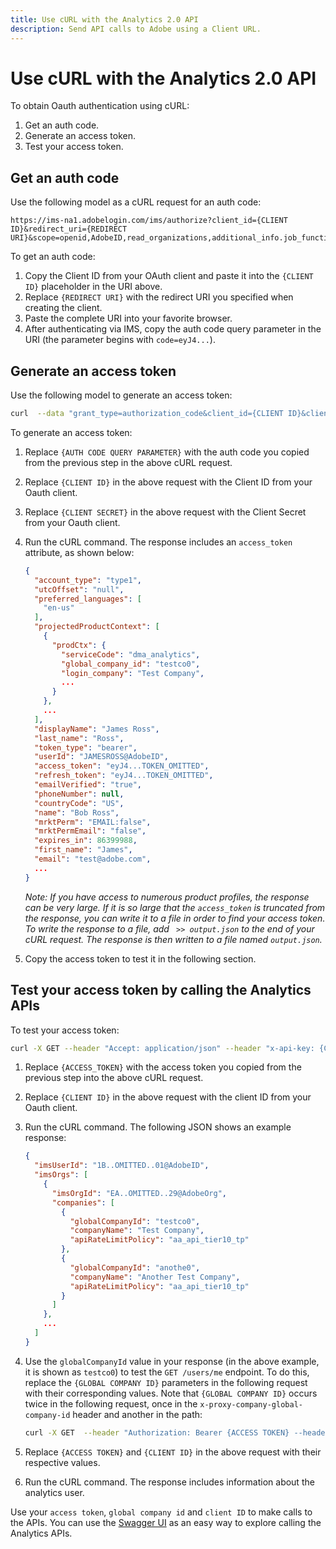 ```yaml
---
title: Use cURL with the Analytics 2.0 API
description: Send API calls to Adobe using a Client URL.
---
```


# Use cURL with the Analytics 2.0 API

To obtain Oauth authentication using cURL:

1. Get an auth code.
1. Generate an access token.
1. Test your access token.

## Get an auth code

Use the following model as a cURL request for an auth code: 

```
https://ims-na1.adobelogin.com/ims/authorize?client_id={CLIENT ID}&redirect_uri={REDIRECT URI}&scope=openid,AdobeID,read_organizations,additional_info.job_function,additional_info.projectedProductContext&response_type=code
```

To get an auth code:

1. Copy the Client ID from your OAuth client and paste it into the `{CLIENT ID}` placeholder in the URI above.
1. Replace `{REDIRECT URI}` with the redirect URI you specified when creating the client.
1. Paste the complete URI into your favorite browser.
1. After authenticating via IMS, copy the auth code query parameter in the URI (the parameter begins with `code=eyJ4...`).


## Generate an access token

Use the following model to generate an access token: 

```bash
curl  --data "grant_type=authorization_code&client_id={CLIENT ID}&client_secret={CLIENT SECRET}&code={AUTH CODE QUERY PARAMETER}" https://ims-na1.adobelogin.com/ims/token/v1
```

To generate an access token:

1. Replace `{AUTH CODE QUERY PARAMETER}` with the auth code you copied from the previous step in the above cURL request.
1. Replace `{CLIENT ID}` in the above request with the Client ID from your Oauth client.
1. Replace `{CLIENT SECRET}` in the above request with the Client Secret from your Oauth client.
1. Run the cURL command. The response includes an `access_token` attribute, as shown below:

   ```json
   {
     "account_type": "type1",
     "utcOffset": "null",
     "preferred_languages": [
       "en-us"
     ],
     "projectedProductContext": [
       {
         "prodCtx": {
           "serviceCode": "dma_analytics",
           "global_company_id": "testco0",
           "login_company": "Test Company",
           ...
         }
       },
       ...
     ],
     "displayName": "James Ross",
     "last_name": "Ross",
     "token_type": "bearer",
     "userId": "JAMESROSS@AdobeID",
     "access_token": "eyJ4...TOKEN_OMITTED",
     "refresh_token": "eyJ4...TOKEN_OMITTED",
     "emailVerified": "true",
     "phoneNumber": null,
     "countryCode": "US",
     "name": "Bob Ross",
     "mrktPerm": "EMAIL:false",
     "mrktPermEmail": "false",
     "expires_in": 86399988,
     "first_name": "James",
     "email": "test@adobe.com",
     ...
   }
   ```

   *Note: If you have access to numerous product profiles, the response can be very large. If it is so large that the `access_token` is truncated from the response, you can write it to a file in order to find your access token. To write the response to a file, add ` >> output.json` to the end of your cURL request. The response is then written to a file named `output.json`.*

1. Copy the access token to test it in the following section.


## Test your access token by calling the Analytics APIs

To test your access token:

```bash
curl -X GET --header "Accept: application/json" --header "x-api-key: {CLIENT ID}" --header "Authorization: Bearer {ACCESS_TOKEN}" "https://analytics.adobe.io/discovery/me"
```

1. Replace `{ACCESS_TOKEN}` with the access token you copied from the previous step into the above cURL request.
1. Replace `{CLIENT ID}` in the above request with the client ID from your Oauth client.
1. Run the cURL command. The following JSON shows an example response:

   ```json
   {
     "imsUserId": "1B..OMITTED..01@AdobeID",
     "imsOrgs": [
       {
         "imsOrgId": "EA..OMITTED..29@AdobeOrg",
         "companies": [
           {
             "globalCompanyId": "testco0",
             "companyName": "Test Company",
             "apiRateLimitPolicy": "aa_api_tier10_tp"
           },
           {
             "globalCompanyId": "anothe0",
             "companyName": "Another Test Company",
             "apiRateLimitPolicy": "aa_api_tier10_tp"
           }
         ]
       },
       ...
     ]
   }
   ```

1. Use the `globalCompanyId` value in your response (in the above example, it is shown as `testco0`) to test the `GET /users/me` endpoint. To do this, replace the `{GLOBAL COMPANY ID}` parameters in the following request with their corresponding values. Note that `{GLOBAL COMPANY ID}` occurs twice in the following request, once in the `x-proxy-company-global-company-id` header and another in the path:

   ```bash
   curl -X GET  --header "Authorization: Bearer {ACCESS TOKEN} --header "x-proxy-global-company-id: {GLOBAL COMPANY ID}" --header "x-api-key: {CLIENT ID}" "https://analytics.adobe.io/api/{GLOBAL COMPANY ID}/users/me"
   ```

1. Replace `{ACCESS TOKEN}` and `{CLIENT ID}` in the above request with their respective values.
1. Run the cURL command. The response includes information about the analytics user.

Use your `access token`, `global company id` and `client ID` to make calls to the APIs. You can use the  [Swagger UI](https://adobedocs.github.io/analytics-2.0-apis) as an easy way to explore calling the Analytics APIs.


